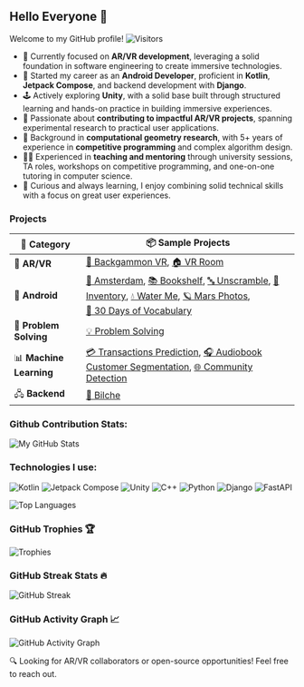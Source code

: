 ## Hello Everyone 👋

Welcome to my GitHub profile! ![Visitors](https://komarev.com/ghpvc/?username=smh997&color=blue)

- 🎯 Currently focused on **AR/VR development**, leveraging a solid foundation in software engineering to create immersive technologies.
- 🌱 Started my career as an **Android Developer**, proficient in **Kotlin**, **Jetpack Compose**, and backend development with **Django**.  
- 🕹️ Actively exploring **Unity**, with a solid base built through structured learning and hands-on practice in building immersive experiences.  
- 🤝 Passionate about **contributing to impactful AR/VR projects**, spanning experimental research to practical user applications.  
- 📐 Background in **computational geometry research**, with 5+ years of experience in **competitive programming** and complex algorithm design.  
- 👨‍🏫 Experienced in **teaching and mentoring** through university sessions, TA roles, workshops on competitive programming, and one-on-one tutoring in computer science.
- 🧠 Curious and always learning, I enjoy combining solid technical skills with a focus on great user experiences.

### Projects

| 🧩 Category           | 📦 Sample Projects                                                                                                                                                     |
|-----------------------|------------------------------------------------------------------------------------------------------------------------------------------------------------------------|
| 🥽 **AR/VR**          | [🎲 Backgammon VR](https://github.com/smh997/backgammon-vr), [🏠 VR Room](https://github.com/smh997/vr-room)                                                          |
| 📱 **Android**        | [🧭 Amsterdam](https://github.com/smh997/amsterdam), [📚 Bookshelf](https://github.com/smh997/bookshelf), [🔤 Unscramble](https://github.com/smh997/unscramble), [🧾 Inventory](https://github.com/smh997/inventory), [💧 Water Me](https://github.com/smh997/Water-Me), [🪐 Mars Photos](https://github.com/smh997/Mars-Photos),<br>[📘 30 Days of Vocabulary](https://github.com/smh997/30-Days-of-Vocabulary) |
| 🧠 **Problem Solving**| [💡 Problem Solving](https://github.com/smh997/Problem-Solving)                                                                                                        |
| 📊 **Machine Learning**| [💳 Transactions Prediction](https://github.com/smh997/Transactions-Results-Prediction), [🎧 Audiobook Customer Segmentation](https://github.com/smh997/Audiobook-Customer-Segmentation-and-Purchase-Prediction), [🌐 Community Detection](https://github.com/smh997/Community-Detection-in-Social-Networks) |
| 🖧 **Backend**        | [🌱 Bilche](https://github.com/smh997/Bilche)                                                                                                                         |

### Github Contribution Stats:
![My GitHub Stats](https://github-readme-stats.vercel.app/api?username=smh997&show_icons=true&theme=merko&hide_border=true)

### Technologies I use:
![Kotlin](https://img.shields.io/badge/Kotlin-gray?logo=kotlin&logoColor=white&labelColor=purple)
![Jetpack Compose](https://img.shields.io/badge/Android_Jetpack%20Compose-gray?logo=android&logoColor=white&labelColor=green)
![Unity](https://img.shields.io/badge/Unity-gray?style=flat&logo=unity&logoColor=black&labelColor=white)
![C++](https://img.shields.io/badge/C%2B%2B-gray?logo=c%2B%2B&logoColor=white&labelColor=cornflowerblue)
![Python](https://img.shields.io/badge/Python-gray?logo=python&logoColor=white&labelColor=blue)
![Django](https://img.shields.io/badge/Django-gray?logo=django&logoColor=white&labelColor=darkgreen)
![FastAPI](https://img.shields.io/badge/FastAPI-gray?logo=Fastapi&logoColor=white&labelColor=teal)

![Top Languages](https://github-readme-stats.vercel.app/api/top-langs/?username=smh997&layout=compact&theme=merko&hide_border=true)

### GitHub Trophies 🏆
![Trophies](https://github-profile-trophy.vercel.app/?username=smh997&theme=gruvbox&title=-Reviews)


### GitHub Streak Stats 🔥
![GitHub Streak](https://streak-stats.demolab.com/?user=smh997&theme=highcontrast&date_format=M%20j%5B%2C%20Y%5D&hide_border=true)


### GitHub Activity Graph 📈
![GitHub Activity Graph](https://github-readme-activity-graph.vercel.app/graph?username=smh997&bg_color=000000&color=00ff00&line=00ff00&point=ffffff&area=true&hide_border=true)

🔍 Looking for AR/VR collaborators or open-source opportunities! Feel free to reach out.

<!--
## Other stats:
![GitHub Followers](https://img.shields.io/github/followers/smh997?label=Followers&style=social)
![GitHub Stars](https://img.shields.io/github/stars/smh997?label=Stars&style=social)
![GitHub issues](https://img.shields.io/github/issues/smh997/yourrepo?color=green)

-->


<!--
**smh997/smh997** is a ✨ _special_ ✨ repository because its `README.md` (this file) appears on your GitHub profile.

Here are some ideas to get you started:

- 🔭 I’m currently working on ..
- 🌱 I’m currently learning ...
- 👯 I’m looking to collaborate on ...
- 🤔 I’m looking for help with ...
- 💬 Ask me about ...
- 📫 How to reach me: ...
- 😄 Pronouns: ...
- ⚡ Fun fact: ...
-->

